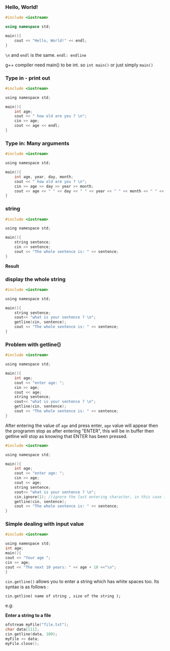 ### Hello, World!
```cpp
#include <iostream>

using namespace std;

main(){
	cout << "Hello, World!" << endl;
}
```

``\n`` and ``endl`` is the same.
``endl: endline``

g++ compiler need main() to be int. so ``int main()`` or just simply ``main()``

### Type in - print out

```c
#include <iostream>

using namespace std;

main(){
	int age;
	cout << " how old are you ? \n";
	cin >> age;
	cout << age << endl;
}
```

### Type in: Many arguments

```c
#include <iostream>

using namespace std;

main(){
	int age, year, day, month;
	cout << " how old are you ? \n";
	cin >> age >> day >> year >> month;
	cout << age << " " << day << " " << year << " " << month << " " << endl;
}
```

### string

```c
#include <iostream>

using namespace std;

main(){
	string sentence;
	cin >> sentence;
	cout << "The whole sentence is: " << sentence;
}
```

**Result**

### display the whole string

```c
#include <iostream>

using namespace std;

main(){
	string sentence;
	cout<< "what is your sentence ? \n";
	getline(cin, sentence);
	cout << "The whole sentence is: " << sentence;
}
```
### Problem with getline()

```c
#include <iostream>

using namespace std;

main(){
	int age;
	cout << "enter age: ";
	cin >> age;
	cout << age;
	string sentence;
	cout<< "what is your sentence ? \n";
	getline(cin, sentence);
	cout << "The whole sentence is: " << sentence;
}
```

After entering the value of ``age`` and press enter, ``age`` value will appear then the programm stop as after entering "ENTER", this will be in buffer then getline will stop as knowing that ENTER has been pressed.

```c
#include <iostream>

using namespace std;

main(){
	int age;
	cout << "enter age: ";
	cin >> age;
	cout << age;
	string sentence;
	cout<< "what is your sentence ? \n";
	cin.ignore(1); //ignore the last entering character, in this case is "ENTER"
	getline(cin, sentence);
	cout << "The whole sentence is: " << sentence;
}
```

### Simple dealing with input value

```c
#include <iostream>

using namespace std;
int age;
main(){
cout << "Your age ";
cin >> age;
cout << "The next 10 years: " << age + 10 <<"\n";
}
```

``cin.getline()`` allows you to enter a string which has white spaces too. Its syntax is as follows : 

``cin.getline( name of string , size of the string );``

e.g:

**Enter a string to a file**

```c
ofstream myFile("file.txt");
char data[111];
cin.getline(data, 100);
myFile << data;
myFile.close();
```

